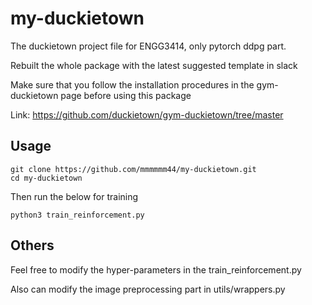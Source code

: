 # my-duckietown
The duckietown project file for ENGG3414, only pytorch ddpg part.

Rebuilt the whole package with the latest suggested template in slack

Make sure that you follow the installation procedures in the gym-duckietown page before using this package

Link: https://github.com/duckietown/gym-duckietown/tree/master

## Usage

```
git clone https://github.com/mmmmmm44/my-duckietown.git
cd my-duckietown
```

Then run the below for training

```
python3 train_reinforcement.py
```

## Others
Feel free to modify the hyper-parameters in the train_reinforcement.py

Also can modify the image preprocessing part in utils/wrappers.py
